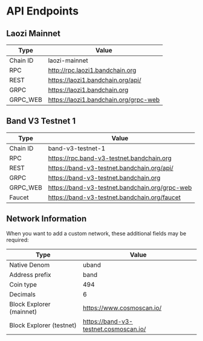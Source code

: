 # API Endpoints

## Laozi Mainnet

| Type     | Value                                 |
| -------- | ------------------------------------- |
| Chain ID | laozi-mainnet                         |
| RPC      | http://rpc.laozi1.bandchain.org       |
| REST     | https://laozi1.bandchain.org/api/     |
| GRPC     | https://laozi1.bandchain.org          |
| GRPC_WEB | https://laozi1.bandchain.org/grpc-web |

## Band V3 Testnet 1

| Type     | Value                                          |
| -------- | ---------------------------------------------- |
| Chain ID | band-v3-testnet-1                              |
| RPC      | https://rpc.band-v3-testnet.bandchain.org      |
| REST     | https://band-v3-testnet.bandchain.org/api/     |
| GRPC     | https://band-v3-testnet.bandchain.org          |
| GRPC_WEB | https://band-v3-testnet.bandchain.org/grpc-web |
| Faucet   | https://band-v3-testnet.bandchain.org/faucet   |

## Network Information

When you want to add a custom network, these additional fields may be required:

| Type                     | Value                                 |
| ------------------------ | ------------------------------------- |
| Native Denom             | uband                                 |
| Address prefix           | band                                  |
| Coin type                | 494                                   |
| Decimals                 | 6                                     |
| Block Explorer (mainnet) | https://www.cosmoscan.io/             |
| Block Explorer (testnet) | https://band-v3-testnet.cosmoscan.io/ |
